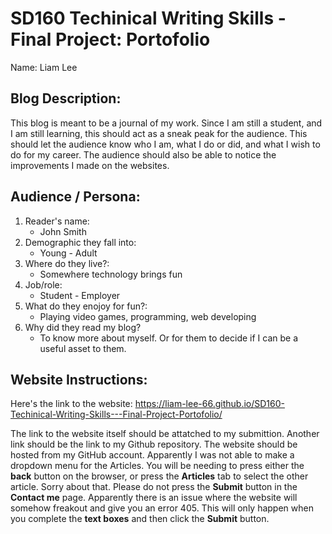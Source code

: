 
# SD160 Techinical Writing Skills - Final Project: Portofolio

Name: Liam Lee

## Blog Description: 
This blog is meant to be a journal of my work. Since I am still a student, and I am still learning, this should act as a sneak peak for the audience. This should let the audience know who I am, what I do or did, and what I wish to do for my career. The audience should also be able to notice the improvements I made on the websites.   

## Audience / Persona:
1. Reader's name: 
	- John Smith
3. Demographic they fall into:
	- Young - Adult
4. Where do they live?: 
	- Somewhere technology brings fun
5. Job/role: 
	- Student - Employer 
6. What do they enojoy for fun?: 
	- Playing video games, programming, web developing
7. Why did they read my blog?
	- To know more about myself. Or for them to decide if I can be a useful asset to them.

## Website Instructions:
Here's the link to the website: https://liam-lee-66.github.io/SD160-Techinical-Writing-Skills---Final-Project-Portofolio/

The link to the website itself should be attatched to my submittion. Another link should be the link to my Github repository. The website should be hosted from my GitHub account. 
Apparently I was not able to make a dropdown menu for the Articles. You will be needing to press either the **back** button on the browser, or press the **Articles** tab to select the other article. Sorry about that.
Please do not press the **Submit** button in the **Contact me** page. Apparently there is an issue where the website will somehow freakout and give you an error 405. This will only happen when you complete the **text boxes** and then click the **Submit** button.
